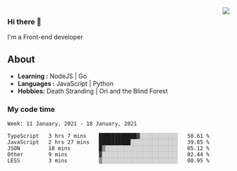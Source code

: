 <img align='right' src="https://github-readme-stats.vercel.app/api?username=strugglebak&show_icons=true">

### Hi there 👋

I'm a Front-end developer

## About

-  **Learning :** NodeJS | Go
-  **Languages :** JavaScript | Python
-  **Hobbies:** Death Stranding | Ori and the Blind Forest

### My code time

<!--START_SECTION:waka-->
```text
Week: 11 January, 2021 - 18 January, 2021

TypeScript   3 hrs 7 mins    ████████████▓░░░░░░░░░░░░   50.61 % 
JavaScript   2 hrs 27 mins   ██████████░░░░░░░░░░░░░░░   39.85 % 
JSON         18 mins         █▒░░░░░░░░░░░░░░░░░░░░░░░   05.12 % 
Other        9 mins          ▓░░░░░░░░░░░░░░░░░░░░░░░░   02.44 % 
LESS         3 mins          ▒░░░░░░░░░░░░░░░░░░░░░░░░   00.95 % 
```
<!--END_SECTION:waka-->
